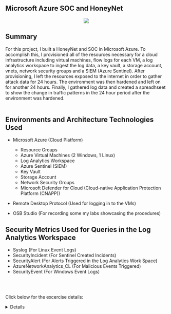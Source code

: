 ## Microsoft Azure SOC and HoneyNet


<p align="center">
<img src="https://imgur.com/cW8RYr1.png alt="Traffic Examination"/>  
</p>



## Summary

For this project, I built a HoneyNet and SOC in Microsoft Azure. To accomplish this, I provisioned all of the resources necessary for a cloud infrastructure including virtual machines, flow logs for each VM, a log analytics workspace to ingest the log data, a key vault, a storage account, vnets, network security groups and a SIEM (Azure Sentinel). After provisioning, I left the resources exposed to the internet in order to gather attack data for 24 hours. The environment was then hardened and left on for another 24 hours. Finally, I gathered log data and created a spreadhseet to show the change in traffic patterns in the 24 hour period after the environment was hardened.
<br />
<br />


## Environments and Architecture Technologies Used

- Microsoft Azure (Cloud Platform)
  - Resource Groups
  - Azure Virtual Machines (2 Windows, 1 Linux)
  - Log Analytics Workspace
  - Azure Sentinel (SIEM)
  - Key Vault
  - Storage Account
  - Network Security Groups
  - Microsoft Defender for Cloud (Cloud-native Application Protection Platform (CNAPP))
  
 - Remote Desktop Protocol (Used for logging in to the VMs)
 - OSB Studio (For recording some my labs showcasing the procedures)
 
 ## Security Metrics Used for Queries in the Log Analytics Workspace
 
 - Syslog (For Linux Event Logs)
 - SecurityIncident (For Sentinel Created Incidents)
 - SecurityAlert (For Alerts Triggered in the Log Analytics Work Space)
 - AzureNetworkAnalytics_CL (For Malicious Events Triggered)
 - SecurityEvent (For Windows Event Logs)
 <br />
 <br />
 
 Click below for the excercise details:
 
 <details close>

<div>

</summary>
 
 
  ## Architecture Before Hardening
  
  Before hardening, all resources were exposed to the internet with public endpoints and the Network Security Group firewalls were wide open.
  <br />
  <br />
  ![Architecture Diagram](https://imgur.com/TcINeqM.png)
  <br />
  <br />
  
 ## Attack Maps Before Environment Hardening 
 These maps show malicious traffic attempting to penetrate the Azure environment before security controls were implemented. 
 
  ![Attack Map](https://imgur.com/JF0gqP9.png)
  <br />
  <br />
  ![Attack Map](https://imgur.com/86YhWnh.png)
  <br />
  <br />
  ![Attack Map](https://imgur.com/XJnrrgq.png)
  <br />
  <br />
  
  ## Metrics Before Implementing Security Controls
  
  The below table displays the metrics that were measured while the environment was insecure for 24 hours:
  
  ![Before Table](https://imgur.com/7TtL0tn.png)
  
  <br />
  <br />
  
  Click below to see the details of the environment after hardening:
  
  <details close>
  
  
  ## Architecture After Hardening
 
  
  After hardening, the VMs had their exposed ports (RDP/SSH) closed, the resources were all secured behind firewalls and a v-net with it's own network security group. Firewall rules were then set to only allow my workstation PC to access any of the resources in the environment for purposes of gathering log traffic data.
  <br />
  
  ![Architecture Diagram](https://imgur.com/ZBGHKPC.png)
  <br />
  <br />
  
   ## Metrics After Implementing Security Controls 
   
   The below table displays the metrics that were measured after the environment was hardened with security controls for 24 hours.
  
  ![After Table](https://imgur.com/u8PKIIQ.png)
  <br />
  <br />
  
 ## Rate of Change
 
 As can be seen in the below chart, the incidents dropped significantly when the environment was hardened. Had I ran the controls even longer no doubt the incidents would have decresed even more.
 
 ![Rate of Change Table](https://imgur.com/cQHeXFV.png)
 <br />
 <br />
 
 ## NIST Utilization as a Guideline for Security Controls


 ![NIST](https://imgur.com/eQ9x5ls.png)
 <br />
 <br />
 
 Utilizing the following steps, an organization handling any high priority incident can do so using the NIST 800-61 guide successfully:
 
 - Step 1: Preparation: (In this lab I prepared by setting up a log analytics workspace to log traffic coming into the HoneyNet, I configured Azure Sentinel (SIEM) and set up alerts to be triggered when incidents did occur.
 
 - Step 2: Assigning the incident to someone, setting the status (Low, Medium, High), inspecting the logs, investigating the incident to determine if it is a false positive or true positive and to determine the scope (it's affect on the environement or network).
 
 - Step 3: Using the Incident Response Playbook to catalog the details of the incident (basically the who, what, when, where, why and how) 
 
 - Step 4: Document the Findings and Close Out
 <br />
 <br />
 
 ## Cost Analysis
 
 ![Lab Cost](https://imgur.com/jN51Kle.png)
 <br />
 <br />
 
 My total cost for this excercise was about 30USD. Had I turned off my VMs nightly the cost would be less but the traffic would have stopped being ingested by the logs. The forecasted cost was $130USD had I left all of the resources running for one full month.
 <br />
 <br />  

## Conclusion

In this project, a mini honeynet was constructed in Microsoft Azure and log sources were integrated into a Log Analytics workspace. Microsoft Sentinel was employed to trigger alerts and create incidents based on the ingested logs. Additionally, metrics were measured in the insecure environment before security controls were applied, and then again after implementing security measures. It is noteworthy that the number of security events and incidents were drastially reduced after the security controls were applied, demonstrating their effectiveness.

It is worth noting that if the resources within the network were heavily utilized by regular users, it is likely that more security events and alerts may have been generated within the given period of time following the implementation of the security controls.

